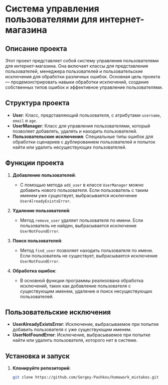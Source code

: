 # Система управления пользователями для интернет-магазина

## Описание проекта

Этот проект представляет собой систему управления пользователями для интернет-магазина. Она включает классы для представления пользователей, менеджера пользователей и пользовательские исключения для обработки различных ошибок. Основная цель проекта — продемонстрировать навыки обработки исключений, создание собственных типов ошибок и эффективное управление пользователями.

## Структура проекта

- **User**: Класс, представляющий пользователя, с атрибутами `username`, `email` и `age`.
- **UserManager**: Класс для управления пользователями, который позволяет добавлять, удалять и находить пользователей.
- **Пользовательские исключения**: Специальные типы ошибок для обработки сценариев с дублированием пользователей и попыток найти или удалить несуществующих пользователей.

## Функции проекта

1. **Добавление пользователей**: 
   - С помощью метода `add_user` в классе `UserManager` можно добавить нового пользователя. Если пользователь с таким именем уже существует, выбрасывается исключение `UserAlreadyExistsError`.

2. **Удаление пользователей**: 
   - Метод `remove_user` удаляет пользователя по имени. Если пользователь не найден, выбрасывается исключение `UserNotFoundError`.

3. **Поиск пользователей**: 
   - Метод `find_user` позволяет находить пользователя по имени. Если пользователь не существует, выбрасывается исключение `UserNotFoundError`.

4. **Обработка ошибок**:
   - В основной функции программы реализована обработка исключений, таких как добавление пользователя с существующим именем, удаление и поиск несуществующих пользователей.

## Пользовательские исключения

- **UserAlreadyExistsError**: Исключение, выбрасываемое при попытке добавить пользователя с уже существующим именем.
- **UserNotFoundError**: Исключение, выбрасываемое при попытке найти или удалить пользователя, которого нет в системе.

## Установка и запуск

1. **Клонируйте репозиторий**:
   ```bash
   git clone https://github.com/Sergey-Pashkov/homework_mistakes.git
